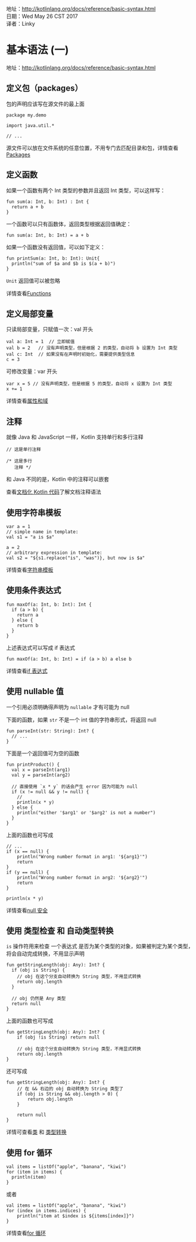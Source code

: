 
地址：http://kotlinlang.org/docs/reference/basic-syntax.html<br />
日期：Wed May 26 CST 2017<br />
译者：Linky<br />

# 基本语法  (一)

地址：http://kotlinlang.org/docs/reference/basic-syntax.html

## 定义包（packages）

包的声明应该写在源文件的最上面

```
package my.demo

import java.util.*

// ...
```

源文件可以放在文件系统的任意位置，不用专门去匹配目录和包，详情查看[Packages](http://kotlinlang.org/docs/reference/packages.html)

## 定义函数

如果一个函数有两个 Int 类型的参数并且返回 Int 类型，可以这样写：
```
fun sum(a: Int, b: Int) : Int {
  return a + b
}
```

一个函数可以只有函数体，返回类型根据返回值确定：

```
fun sum(a: Int, b: Int) = a + b
```

如果一个函数没有返回值，可以如下定义：
```
fun printSum(a: Int, b: Int): Unit{
  println("sum of $a and $b is $(a + b)")
}
```
`Unit` 返回值可以被忽略

详情查看[Functions](http://kotlinlang.org/docs/reference/functions.html)

## 定义局部变量

只读局部变量，只赋值一次：val 开头
```
val a: Int = 1  // 立即赋值
val b = 2  	// 没有声明类型，但是根据 2 的类型，自动将 b 设置为 Int 类型
val c: Int 	// 如果没有在声明时初始化，需要提供类型信息
c = 3
```

可修改变量：var 开头

```
var x = 5 // 没有声明类型，但是根据 5 的类型，自动将 x 设置为 Int 类型
x += 1
```

详情查看[属性和域](http://kotlinlang.org/docs/reference/properties.html)

## 注释

就像 Java 和 JavaScript 一样，Kotlin 支持单行和多行注释

```
// 这是单行注释

/* 这是多行
   注释 */
```

和 Java 不同的是，Kotlin 中的注释可以嵌套

查看[文档化 Kotlin 代码](http://kotlinlang.org/docs/reference/kotlin-doc.html)了解文档注释语法

## 使用字符串模板
```
var a = 1
// simple name in template:
val s1 = "a is $a" 

a = 2
// arbitrary expression in template:
val s2 = "${s1.replace("is", "was")}, but now is $a"
```
详情查看[字符串模板](http://kotlinlang.org/docs/reference/basic-types.html#string-templates)


## 使用条件表达式

```
fun maxOf(a: Int, b: Int): Int {
  if (a > b) {
    return a
  } else {
    return b
  }
}
```

上述表达式可以写成 if 表达式

```
fun maxOf(a: Int, b: Int) = if (a > b) a else b
```

详情查看[if 表达式](http://kotlinlang.org/docs/reference/control-flow.html#if-expression)


## 使用 nullable 值

一个引用必须明确得声明为 `nullable` 才有可能为 null

下面的函数，如果 `str` 不是一个 int 值的字符串形式，将返回 null

```
fun parseInt(str: String): Int? {
  // ...
}
```

下面是一个返回值可为空的函数

```
fun printProduct() {
  val x = parseInt(arg1)
  val y = parseInt(arg2)

  // 直接使用 `x * y` 的话会产生 error 因为可能为 null
  if (x != null && y != null) {
    // 
    println(x * y)
  } else {
    println("either '$arg1' or '$arg2' is not a number")
  }
}
```

上面的函数也可写成

```
// ...
if (x == null) {
    println("Wrong number format in arg1: '${arg1}'")
    return
}
if (y == null) {
    println("Wrong number format in arg2: '${arg2}'")
    return
}

println(x * y)
```

详情查看[null 安全](http://kotlinlang.org/docs/reference/null-safety.html)

## 使用 类型检查 和 自动类型转换

`is` 操作符用来检查 一个表达式 是否为某个类型的对象，如果被判定为某个类型，将会自动完成转换，不用显示声明

```
fun getStringLength(obj: Any): Int? {
  if (obj is String) {
    // obj 在这个分支自动转换为 String 类型，不用显式转换
    return obj.length
  }

  // obj 仍然是 Any 类型
  return null
}
```

上面的函数也可写成

```
fun getStringLength(obj: Any): Int? {
    if (obj !is String) return null

    // obj 在这个分支自动转换为 String 类型，不用显式转换
    return obj.length
}
```

还可写成

```
fun getStringLength(obj: Any): Int? {
    // 在 && 右边的 obj 自动转换为 String 类型了
    if (obj is String && obj.length > 0) {
        return obj.length
    }

    return null
}
```

详情可查看[类](http://kotlinlang.org/docs/reference/classes.html) 和 [类型转换](http://kotlinlang.org/docs/reference/typecasts.html)


## 使用 for 循环

```
val items = listOf("apple", "banana", "kiwi")
for (item in items) {
  println(item)
}
```

或者

```
val items = listOf("apple", "banana", "kiwi")
for (index in items.indices) {
    println("item at $index is ${items[index]}")
}
```

详情查看[for 循环](http://kotlinlang.org/docs/reference/control-flow.html#for-loops)

